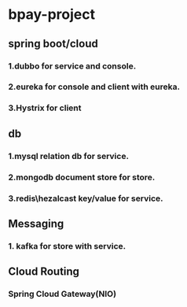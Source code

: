 # bpay-project

## spring boot/cloud
### 1.dubbo for service and console.
### 2.eureka for console and client with eureka.
### 3.Hystrix for client

## db
### 1.mysql relation db for service.
### 2.mongodb document store for store.
### 3.redis\hezalcast key/value for service.

## Messaging
### 1. kafka for store with service.

## Cloud Routing
### Spring Cloud Gateway(NIO)